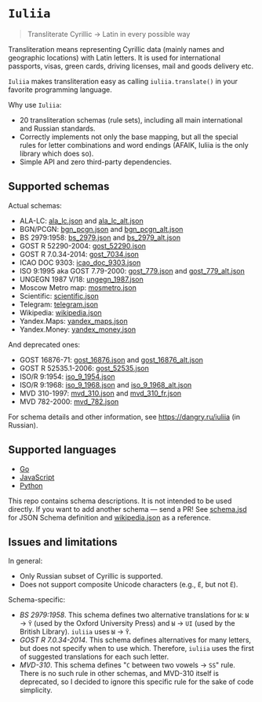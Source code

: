# `Iuliia`

> Transliterate Cyrillic → Latin in every possible way

Transliteration means representing Cyrillic data (mainly names and geographic locations) with Latin letters. It is used for international passports, visas, green cards, driving licenses, mail and goods delivery etc.

`Iuliia` makes transliteration easy as calling `iuliia.translate()` in your favorite programming language.

Why use `Iuliia`:

-   20 transliteration schemas (rule sets), including all main international and Russian standards.
-   Correctly implements not only the base mapping, but all the special rules for letter combinations and word endings (AFAIK, Iuliia is the only library which does so).
-   Simple API and zero third-party dependencies.

## Supported schemas

Actual schemas:

-   ALA-LC: [ala_lc.json](ala_lc.json) and [ala_lc_alt.json](ala_lc_alt.json)
-   BGN/PCGN: [bgn_pcgn.json](bgn_pcgn.json) and [bgn_pcgn_alt.json](bgn_pcgn_alt.json)
-   BS 2979:1958: [bs_2979.json](bs_2979.json) and [bs_2979_alt.json](bs_2979_alt.json)
-   GOST R 52290-2004: [gost_52290.json](gost_52290.json)
-   GOST R 7.0.34-2014: [gost_7034.json](gost_7034.json)
-   ICAO DOC 9303: [icao_doc_9303.json](icao_doc_9303.json)
-   ISO 9:1995 aka GOST 7.79-2000: [gost_779.json](gost_779.json) and [gost_779_alt.json](gost_779_alt.json)
-   UNGEGN 1987 V/18: [ungegn_1987.json](ungegn_1987.json)
-   Moscow Metro map: [mosmetro.json](mosmetro.json)
-   Scientific: [scientific.json](scientific.json)
-   Telegram: [telegram.json](telegram.json)
-   Wikipedia: [wikipedia.json](wikipedia.json)
-   Yandex.Maps: [yandex_maps.json](yandex_maps.json)
-   Yandex.Money: [yandex_money.json](yandex_money.json)

And deprecated ones:

-   GOST 16876-71: [gost_16876.json](gost_16876.json) and [gost_16876_alt.json](gost_16876_alt.json)
-   GOST R 52535.1-2006: [gost_52535.json](gost_52535.json)
-   ISO/R 9:1954: [iso_9_1954.json](iso_9_1954.json)
-   ISO/R 9:1968: [iso_9_1968.json](iso_9_1968.json) and [iso_9_1968_alt.json](iso_9_1968_alt.json)
-   MVD 310-1997: [mvd_310.json](mvd_310.json) and [mvd_310_fr.json](mvd_310_fr.json)
-   MVD 782-2000: [mvd_782.json](mvd_782.json)

For schema details and other information, see <https://dangry.ru/iuliia> (in Russian).

## Supported languages

-   [Go](https://github.com/mehanizm/iuliia-go)
-   [JavaScript](https://github.com/nalgeon/iuliia-js)
-   [Python](https://github.com/nalgeon/iuliia-py)

This repo contains schema descriptions. It is not intended to be used directly. If you want to add another schema — send a PR! See [schema.jsd](schema.jsd) for JSON Schema definition and [wikipedia.json](wikipedia.json) as a reference.

## Issues and limitations

In general:

-   Only Russian subset of Cyrillic is supported.
-   Does not support composite Unicode characters (e.g., `Ё`, but not `Ё`).

Schema-specific:

-   _BS 2979:1958_. This schema defines two alternative translations for `Ы`: `Ы` → `Ȳ` (used by the Oxford University Press) and `Ы` → `UI` (used by the British Library). `iuliia` uses `Ы` → `Ȳ`.
-   _GOST R 7.0.34-2014_. This schema defines alternatives for many letters, but does not specify when to use which. Therefore, `iuliia` uses the first of suggested translations for each such letter.
-   _MVD-310_. This schema defines "`С` between two vowels → `SS`" rule. There is no such rule in other schemas, and MVD-310 itself is deprecated, so I decided to ignore this specific rule for the sake of code simplicity.
